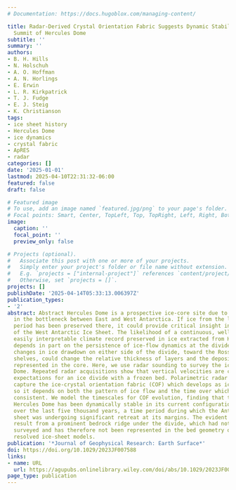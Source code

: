 ```yaml
---
# Documentation: https://docs.hugoblox.com/managing-content/

title: Radar-Derived Crystal Orientation Fabric Suggests Dynamic Stability at the
  Summit of Hercules Dome
subtitle: ''
summary: ''
authors:
- B. H. Hills
- N. Holschuh
- A. O. Hoffman
- A. N. Horlings
- E. Erwin
- L. R. Kirkpatrick
- T. J. Fudge
- E. J. Steig
- K. Christianson
tags:
- ice sheet history
- Hercules Dome
- ice dynamics
- crystal fabric
- ApRES
- radar
categories: []
date: '2025-01-01'
lastmod: 2025-04-10T22:31:32-06:00
featured: false
draft: false

# Featured image
# To use, add an image named `featured.jpg/png` to your page's folder.
# Focal points: Smart, Center, TopLeft, Top, TopRight, Left, Right, BottomLeft, Bottom, BottomRight.
image:
  caption: ''
  focal_point: ''
  preview_only: false

# Projects (optional).
#   Associate this post with one or more of your projects.
#   Simply enter your project's folder or file name without extension.
#   E.g. `projects = ["internal-project"]` references `content/project/deep-learning/index.md`.
#   Otherwise, set `projects = []`.
projects: []
publishDate: '2025-04-14T05:33:13.006397Z'
publication_types:
- '2'
abstract: Abstract Hercules Dome is a prospective ice-core site due to its setting
  in the bottleneck between East and West Antarctica. If ice from the last interglacial
  period has been preserved there, it could provide critical insight into the history
  of the West Antarctic Ice Sheet. The likelihood of a continuous, well-resolved,
  easily interpretable climate record preserved in ice extracted from Hercules Dome
  depends in part on the persistence of ice-flow dynamics at the divide. Significant
  changes in ice drawdown on either side of the divide, toward the Ross or Ronne ice
  shelves, could change the relative thickness of layers and the deposition environment
  represented in the core. Here, we use radar sounding to survey the ice flow at Hercules
  Dome. Repeated radar acquisitions show that vertical velocities are consistent with
  expectations for an ice divide with a frozen bed. Polarimetric radar acquisitions
  capture the ice-crystal orientation fabric (COF) which develops as ice strains,
  so it depends on both the pattern of ice flow and the time over which flow has been
  consistent. We model the timescales for COF evolution, finding that the summit of
  Hercules Dome has been dynamically stable in its current configuration, at least
  over the last five thousand years, a time period during which the Antarctic ice
  sheet was undergoing significant retreat at its margins. The evident stability may
  result from a prominent bedrock ridge under the divide, which had not been previously
  surveyed and has therefore not been represented in the bed geometry of coarsely
  resolved ice-sheet models.
publication: '*Journal of Geophysical Research: Earth Surface*'
doi: https://doi.org/10.1029/2023JF007588
links:
- name: URL
  url: https://agupubs.onlinelibrary.wiley.com/doi/abs/10.1029/2023JF007588
page_type: publication
---
```

